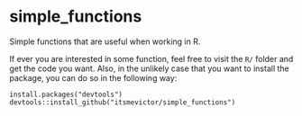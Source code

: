 # simple_functions
Simple functions that are useful when working in R. 

If ever you are interested in some function, feel free to visit the `R/` folder and get the code you want. Also, in the unlikely case that you want to install the package, you can do so in the following way:

```
install.packages("devtools")
devtools::install_github("itsmevictor/simple_functions")
```
